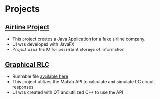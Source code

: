 # Projects

## [Airline Project](https://github.com/blaksmith205/airline-project)
* This project creates a Java Application for a fake airline company.
* UI was developed with JavaFX
* Project uses file IO for persistant storage of information

## [Graphical RLC](https://github.com/blaksmith205/graphical-rlc)
* Runnable file [available here](https://github.com/blaksmith205/graphical-rlc/releases/tag/v1.1)
* This project utilizes the Matlab API to calculate and simulate DC circuit responses
* UI was created with QT and utilized C++ to use the API
